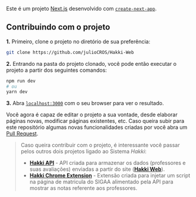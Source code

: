 Este é um projeto [Next.js](https://nextjs.org/) desenvolvido com [`create-next-app`](https://github.com/vercel/next.js/tree/canary/packages/create-next-app).

## Contribuindo com o projeto

**1.** Primeiro, clone o projeto no diretório de sua preferência:
```bash
git clone https://github.com/julioCROS/Hakki-Web
```

**2.** Entrando na pasta do projeto clonado, você pode então executar o projeto a partir dos seguintes comandos:
```bash
npm run dev
# ou
yarn dev
```

**3.** Abra [`localhost:3000`](http://localhost:3000) com o seu browser para ver o resultado.

Você agora é capaz de editar o projeto a sua vontade, desde elaborar páginas novas, modificar páginas existentes, etc. Caso queira subir para este repositório algumas novas funcionalidades criadas por você abra um [Pull Request](https://docs.github.com/pt/pull-requests/collaborating-with-pull-requests/proposing-changes-to-your-work-with-pull-requests/creating-a-pull-request).

>Caso queira contribuir com o projeto, é interessante você passar pelos outros dois projetos ligado ao Sistema *Hakki*:
> - [**Hakki API**](https://github.com/julioCROS/Hakki-API) - API criada para armazenar os dados (professores e suas avaliações) enviadas a partir do site ([**Hakki Web**](https://github.com/julioCROS/Hakki-Web/)).
> - [**Hakki Chrome Extension**](https://github.com/julioCROS/Hakki-Extension) - Extensão criada para injetar um script na página de matricula do SIGAA alimentado pela API para mostrar as notas referente aos professores.
